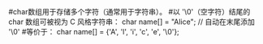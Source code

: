 #char数组用于存储多个字符（通常用于字符串）。
#以 '\0'（空字符）结尾的 char 数组可被视为 C 风格字符串：
char name[] = "Alice"; // 自动在末尾添加 '\0'
#等价于：
char name[] = {'A', 'l', 'i', 'c', 'e', '\0'};
